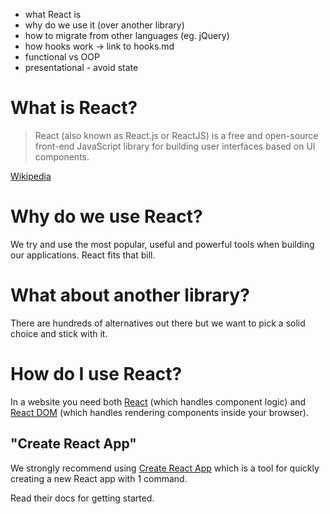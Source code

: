 - what React is
- why do we use it (over another library)
- how to migrate from other languages (eg. jQuery)
- how hooks work -> link to hooks.md
- functional vs OOP
- presentational - avoid state

# What is React?

> React (also known as React.js or ReactJS) is a free and open-source front-end JavaScript library for building user interfaces based on UI components.

[Wikipedia](https://en.wikipedia.org/wiki/React_(JavaScript_library))

# Why do we use React?

We try and use the most popular, useful and powerful tools when building our applications. React fits that bill.

# What about another library?

There are hundreds of alternatives out there but we want to pick a solid choice and stick with it.

# How do I use React?

In a website you need both [React](https://www.npmjs.com/package/react) (which handles component logic) and [React DOM](https://www.npmjs.com/package/react-dom) (which handles rendering components inside your browser).

## "Create React App"

We strongly recommend using [Create React App](https://create-react-app.dev/) which is a tool for quickly creating a new React app with 1 command.

Read their docs for getting started.

